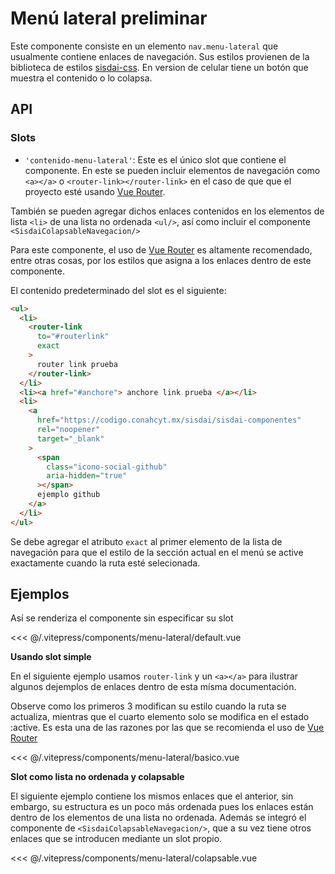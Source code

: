 <script setup>
import EjemploDefault from "../../.vitepress/components/menu-lateral/default.vue";
import EjemploBasico from "../../.vitepress/components/menu-lateral/basico.vue";
import EjemploColapsable from "../../.vitepress/components/menu-lateral/colapsable.vue";
</script>

# Menú lateral <span class="etiqueta">preliminar</span>

Este componente consiste en un elemento `nav.menu-lateral` que usualmente contiene enlaces de navegación. Sus estilos provienen de la biblioteca de estilos [sisdai-css](https://codigo.conahcyt.mx/sisdai/sisdai-css). En version de celular tiene un botón que muestra el contenido o lo colapsa.

<!-- <menu-lateral-basico/> -->
<EjemploBasico />

<section id="api">

## API

### Slots

- `'contenido-menu-lateral'`: Este es el único slot que contiene el componente. En este se pueden incluir elementos de navegación como `<a></a>` o `<router-link></router-link>` en el caso de que que el proyecto esté usando [Vue Router](https://router.vuejs.org/).

También se pueden agregar dichos enlaces contenidos en los elementos de lista `<li>` de una lista no ordenada `<ul/>`, así como incluir el componente `<SisdaiColapsableNavegacion/>`

Para este componente, el uso de [Vue Router](https://router.vuejs.org/) es altamente recomendado, entre otras cosas, por los estilos que asigna a los enlaces dentro de este componente.

El contenido predeterminado del slot es el siguiente:

```html
<ul>
  <li>
    <router-link
      to="#routerlink"
      exact
    >
      router link prueba
    </router-link>
  </li>
  <li><a href="#anchore"> anchore link prueba </a></li>
  <li>
    <a
      href="https://codigo.conahcyt.mx/sisdai/sisdai-componentes"
      rel="noopener"
      target="_blank"
    >
      <span
        class="icono-social-github"
        aria-hidden="true"
      ></span>
      ejemplo github
    </a>
  </li>
</ul>
```

Se debe agregar el atributo `exact` al primer elemento de la lista de navegación para que el estilo de la sección actual en el menú se active exactamente cuando la ruta esté selecionada.

</section>

<section id="ejemplos">

## Ejemplos

Así se renderiza el componente sin especificar su slot

<!-- <utils-ejemplo-doc ruta="menu-lateral/default.vue"/> -->
<EjemploDefault />
<<< @/.vitepress/components/menu-lateral/default.vue

**Usando slot simple**

En el siguiente ejemplo usamos `router-link` y un `<a></a>` para ilustrar algunos dejemplos de enlaces dentro de esta mísma documentación.

Observe como los primeros 3 modifican su estilo cuando la ruta se actualiza, mientras que el cuarto elemento solo se modifica en el estado :active. Es esta una de las razones por las que se recomienda el uso de [Vue Router](https://router.vuejs.org/)

<!-- <utils-ejemplo-doc ruta="menu-lateral/basico.vue"/> -->
<EjemploBasico />
<<< @/.vitepress/components/menu-lateral/basico.vue

**Slot como lista no ordenada y colapsable**

El siguiente ejemplo contiene los mismos enlaces que el anterior, sin embargo, su estructura es un poco más ordenada pues los enlaces están dentro de los elementos de una lista no ordenada. Además se integró el componente de `<SisdaiColapsableNavegacion/>`, que a su vez tiene otros enlaces que se introducen mediante un slot propio.

<!-- <utils-ejemplo-doc ruta="menu-lateral/colapsable.vue"/> -->
<EjemploColapsable />
<<< @/.vitepress/components/menu-lateral/colapsable.vue

</section>
